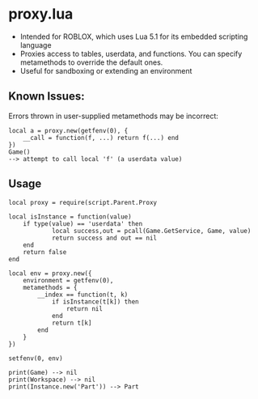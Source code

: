 proxy.lua
===================
* Intended for ROBLOX, which uses Lua 5.1 for its embedded scripting language
* Proxies access to tables, userdata, and functions. You can specify metamethods to override the default ones.
* Useful for sandboxing or extending an environment

Known Issues:
------------------
Errors thrown in user-supplied metamethods may be incorrect:

    local a = proxy.new(getfenv(0), {
        __call = function(f, ...) return f(...) end
    })
    Game()
    --> attempt to call local 'f' (a userdata value)
Usage
------------------
    local proxy = require(script.Parent.Proxy
    
    local isInstance = function(value)
        if type(value) == 'userdata' then
                local success,out = pcall(Game.GetService, Game, value)
                return success and out == nil
        end
        return false
    end
    
    local env = proxy.new({
        environment = getfenv(0),
        metamethods = {
            __index == function(t, k)
                if isInstance(t[k]) then
                    return nil
                end
                return t[k]
            end
        }
    })
    
    setfenv(0, env)
    
    print(Game) --> nil
    print(Workspace) --> nil
    print(Instance.new('Part')) --> Part
